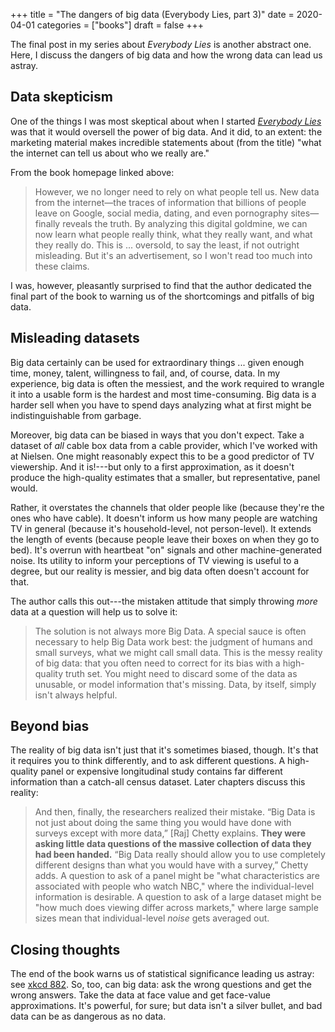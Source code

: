 +++
title = "The dangers of big data (Everybody Lies, part 3)"
date = 2020-04-01
categories = ["books"]
draft = false
+++

The final post in my series about *Everybody Lies* is another abstract one. Here, I discuss the dangers of big data and how the wrong data can lead us astray.

<!--more-->

## Data skepticism
One of the things I was most skeptical about when I started [*Everybody Lies*](http://sethsd.com/everybodylies) was that it would oversell the power of big data. And it did, to an extent: the marketing material makes incredible statements about (from the title) "what the internet can tell us about who we really are." 

From the book homepage linked above:

> However, we no longer need to rely on what people tell us. New data from the internet—the traces of information that billions of people leave on Google, social media, dating, and even pornography sites—finally reveals the truth. By analyzing this digital goldmine, we can now learn what people really think, what they really want, and what they really do.
This is ... oversold, to say the least, if not outright misleading. But it's an advertisement, so I won't read too much into these claims.

I was, however, pleasantly surprised to find that the author dedicated the final part of the book to warning us of the shortcomings and pitfalls of big data.


## Misleading datasets
Big data certainly can be used for extraordinary things ... given enough time, money, talent, willingness to fail, and, of course, data. In my experience, big data is often the messiest, and the work required to wrangle it into a usable form is the hardest and most time-consuming. Big data is a harder sell when you have to spend days analyzing what at first might be indistinguishable from garbage.

Moreover, big data can be biased in ways that you don't expect. Take a dataset of *all* cable box data from a cable provider, which I've worked with at Nielsen. One might reasonably expect this to be a good predictor of TV viewership. And it is!---but only to a first approximation, as it doesn't produce the high-quality estimates that a smaller, but representative, panel would.

Rather, it overstates the channels that older people like (because they're the ones who have cable). It doesn't inform us how many people are watching TV in general (because it's household-level, not person-level). It extends the length of events (because people leave their boxes on when they go to bed). It's overrun with heartbeat "on" signals and other machine-generated noise. Its utility to inform your perceptions of TV viewing is useful to a degree, but our reality is messier, and big data often doesn't account for that.

The author calls this out---the mistaken attitude that simply throwing *more* data at a question will help us to solve it:

> The solution is not always more Big Data. A special sauce is often necessary to help Big Data work best: the judgment of humans and small surveys, what we might call small data.
This is the messy reality of big data: that you often need to correct for its bias with a high-quality truth set. You might need to discard some of the data as unusable, or model information that's missing. Data, by itself, simply isn't always helpful.


## Beyond bias
The reality of big data isn't just that it's sometimes biased, though. It's that it requires you to think differently, and to ask different questions. A high-quality panel or expensive longitudinal study contains far different information than a catch-all census dataset. Later chapters discuss this reality:

> And then, finally, the researchers realized their mistake. “Big Data is not just about doing the same thing you would have done with surveys except with more data,” [Raj] Chetty explains. **They were asking little data questions of the massive collection of data they had been handed.** “Big Data really should allow you to use completely different designs than what you would have with a survey,” Chetty adds. 
A question to ask of a panel might be "what characteristics are associated with people who watch NBC," where the individual-level information is desirable. A question to ask of a large dataset might be "how much does viewing differ across markets," where large sample sizes mean that individual-level *noise* gets averaged out.


## Closing thoughts
The end of the book warns us of statistical significance leading us astray: see [xkcd 882](https://xkcd.com/882/). So, too, can big data: ask the wrong questions and get the wrong answers. Take the data at face value and get face-value approximations. It's powerful, for sure; but data isn't a silver bullet, and bad data can be as dangerous as no data.